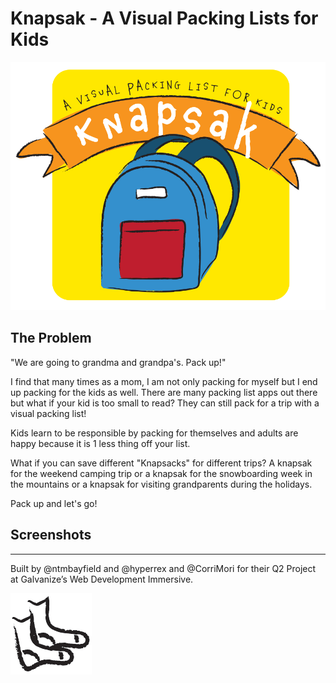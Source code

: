 # Knapsak - A Visual Packing Lists for Kids

![Knapsak Logo](/public/images/knapsak_logo.png)

## The Problem ##

"We are going to grandma and grandpa's. Pack up!"

I find that many times as a mom, I am not only packing for myself but I end up packing for the kids as well.
There are many packing list apps out there but what if your kid is too small to read? They can still pack for a trip
with a visual packing list!

Kids learn to be responsible by packing for themselves and adults are happy because it is 1 less thing off your list.

What if you can save different "Knapsacks" for different trips? A knapsak for the weekend camping trip or a knapsak
for the snowboarding week in the mountains or a knapsak for visiting grandparents during the holidays.

Pack up and let's go!

## Screenshots

---

Built by @ntmbayfield and @hyperrex and @CorriMori for their Q2 Project at Galvanize’s Web Development Immersive.



![Knapsak Socks](/public/images/socks.png)